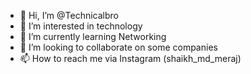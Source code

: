 - 👋 Hi, I’m @Technicalbro
- 👀 I’m interested in technology 
- 🌱 I’m currently learning Networking 
- 💞️ I’m looking to collaborate on some companies 
- 📫 How to reach me via Instagram (shaikh_md_meraj)

<!---
Technicalbro/Technicalbro is a ✨ special ✨ repository because its `README.md` (this file) appears on your GitHub profile.
You can click the Preview link to take a look at your changes.
--->
